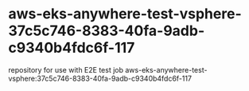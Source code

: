 # aws-eks-anywhere-test-vsphere-37c5c746-8383-40fa-9adb-c9340b4fdc6f-117
repository for use with E2E test job aws-eks-anywhere-test-vsphere:37c5c746-8383-40fa-9adb-c9340b4fdc6f-117
